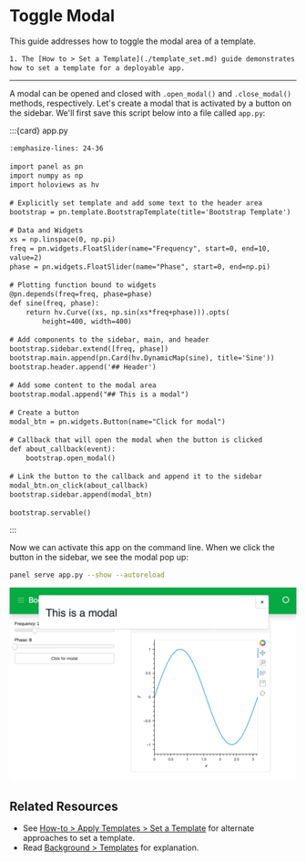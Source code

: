 # Toggle Modal

This guide addresses how to toggle the modal area of a template.

```{admonition} Prerequisites
1. The [How to > Set a Template](./template_set.md) guide demonstrates how to set a template for a deployable app.
```

---

A modal can be opened and closed with `.open_modal()` and `.close_modal()` methods, respectively. Let's create a modal that is activated by a button on the sidebar. We'll first save this script below into a file called `app.py`:

:::{card} app.py
``` {code-block} python
:emphasize-lines: 24-36

import panel as pn
import numpy as np
import holoviews as hv

# Explicitly set template and add some text to the header area
bootstrap = pn.template.BootstrapTemplate(title='Bootstrap Template')

# Data and Widgets
xs = np.linspace(0, np.pi)
freq = pn.widgets.FloatSlider(name="Frequency", start=0, end=10, value=2)
phase = pn.widgets.FloatSlider(name="Phase", start=0, end=np.pi)

# Plotting function bound to widgets
@pn.depends(freq=freq, phase=phase)
def sine(freq, phase):
    return hv.Curve((xs, np.sin(xs*freq+phase))).opts(
        height=400, width=400)

# Add components to the sidebar, main, and header
bootstrap.sidebar.extend([freq, phase])
bootstrap.main.append(pn.Card(hv.DynamicMap(sine), title='Sine'))
bootstrap.header.append('## Header')

# Add some content to the modal area
bootstrap.modal.append("## This is a modal")

# Create a button
modal_btn = pn.widgets.Button(name="Click for modal")

# Callback that will open the modal when the button is clicked
def about_callback(event):
    bootstrap.open_modal()

# Link the button to the callback and append it to the sidebar
modal_btn.on_click(about_callback)
bootstrap.sidebar.append(modal_btn)

bootstrap.servable()
```
:::

Now we can activate this app on the command line. When we click the button in the sidebar, we see the modal pop up:

```bash
panel serve app.py --show --autoreload
```

<img src="../../_static/template_arrange_modal.png" alt="example panel app with an active modal">

## Related Resources

- See [How-to > Apply Templates > Set a Template](./template_set.md) for alternate approaches to set a template.
- Read [Background > Templates](../../background/templates/templates_overview.md) for explanation.
